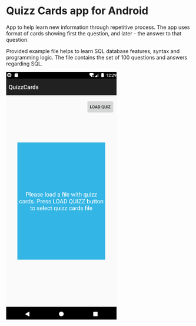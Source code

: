 <h1> Quizz Cards app for Android</h1>

<p>App to help learn new information through repetitive process. The app uses format of cards showing first the question, and later - the answer to that question.</p>

<p>Provided example file helps to learn SQL database features, syntax and programming logic. The file contains the set of 100 questions and answers regarding SQL.</p>

<img alt="android quizz cards app" src="https://raw.githubusercontent.com/Eb43/quizz/refs/heads/main/SQL%20quizz%20app.gif" style="width:300px;"/>
